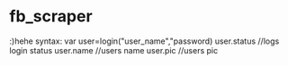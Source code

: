 # fb_scraper
:)hehe
syntax: var user=login("user_name","password)
user.status //logs login status
user.name //users name
user.pic //users pic
